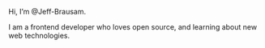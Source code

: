 Hi, I’m @Jeff-Brausam.

I am a frontend developer who loves open source, and learning about new web technologies.
